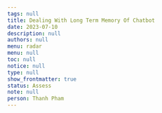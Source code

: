 ```yaml
---
tags: null
title: Dealing With Long Term Memory Of Chatbot
date: 2023-07-10
description: null
authors: null
menu: radar
menu: null
toc: null
notice: null
type: null
show_frontmatter: true
status: Assess
note: null
person: Thanh Pham
---
```


